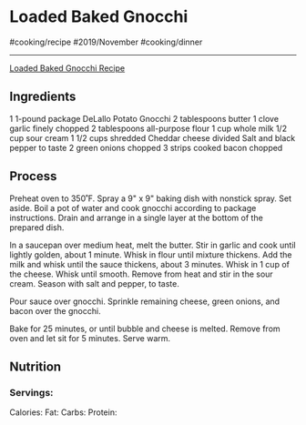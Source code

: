 # Loaded Baked Gnocchi
#cooking/recipe #2019/November #cooking/dinner
- - - -
[Loaded Baked Gnocchi Recipe](https://www.twopeasandtheirpod.com/loaded-baked-gnocchi/)

## Ingredients
1 1-pound package DeLallo Potato Gnocchi
 2 tablespoons butter
 1 clove garlic finely chopped
 2 tablespoons all-purpose flour
 1 cup whole milk
 1/2 cup sour cream
 1 1/2 cups shredded Cheddar cheese divided
 Salt and black pepper to taste
 2 green onions chopped
 3 strips cooked bacon chopped

## Process
Preheat oven to 350˚F. Spray a 9" x 9" baking dish with nonstick spray. Set aside.
Boil a pot of water and cook gnocchi according to package instructions. Drain and arrange in a single layer at the bottom of the prepared dish.

In a saucepan over medium heat, melt the butter. Stir in garlic and cook until lightly golden, about 1 minute. Whisk in flour until mixture thickens. Add the milk and whisk until the sauce thickens, about 3 minutes. Whisk in 1 cup of the cheese. Whisk until smooth. Remove from heat and stir in the sour cream. Season with salt and pepper, to taste.

Pour sauce over gnocchi. Sprinkle remaining cheese, green onions, and bacon over the gnocchi.

Bake for 25 minutes, or until bubble and cheese is melted. Remove from oven and let sit for 5 minutes. Serve warm.

## Nutrition
### Servings:
Calories: 
Fat: 
Carbs: 
Protein: 